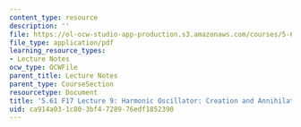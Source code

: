 ```yaml
---
content_type: resource
description: ''
file: https://ol-ocw-studio-app-production.s3.amazonaws.com/courses/5-61-physical-chemistry-fall-2017/ca914a031c803bf4728976edf1852390_MIT5_61F17_lec9.pdf
file_type: application/pdf
learning_resource_types:
- Lecture Notes
ocw_type: OCWFile
parent_title: Lecture Notes
parent_type: CourseSection
resourcetype: Document
title: '5.61 F17 Lecture 9: Harmonic Oscillator: Creation and Annihilation Operators'
uid: ca914a03-1c80-3bf4-7289-76edf1852390
---
```

